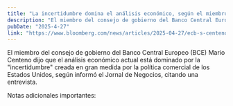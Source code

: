 ```yaml
---
title: "La incertidumbre domina el análisis económico, según el miembro del BCE Centeno"
description: "El miembro del consejo de gobierno del Banco Central Europeo (BCE) Mario Centeno destaca la incertidumbre generada por la política comercial de los EE. UU."
pubDate: "2025-4-27"
link: "https://www.bloomberg.com/news/articles/2025-04-27/ecb-s-centeno-says-uncertainty-is-dominating-economic-analysis"
---
```


El miembro del consejo de gobierno del Banco Central Europeo (BCE) Mario Centeno dijo que el análisis económico actual está dominado por la "incertidumbre" creada en gran medida por la política comercial de los Estados Unidos, según informó el Jornal de Negocios, citando una entrevista.

Notas adicionales importantes:

